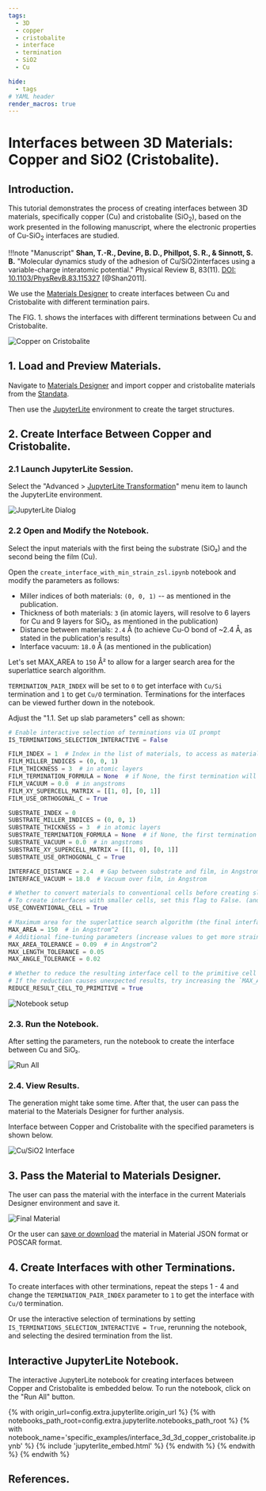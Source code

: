 ```yaml
---
tags:
  - 3D
  - copper
  - cristobalite
  - interface
  - termination
  - SiO2
  - Cu

hide:
  - tags
# YAML header
render_macros: true
---
```


# Interfaces between 3D Materials: Copper and SiO2 (Cristobalite).

## Introduction.

This tutorial demonstrates the process of creating interfaces between 3D materials, specifically copper (Cu) and cristobalite (SiO<sub>2</sub>), based on the work presented in the following manuscript, where the electronic properties of Cu-SiO<sub>2</sub> interfaces are studied.

!!!note "Manuscript"
    **Shan, T.-R., Devine, B. D., Phillpot, S. R., & Sinnott, S. B.** 
    "Molecular dynamics study of the adhesion of Cu/SiO2interfaces using a variable-charge interatomic potential."
    Physical Review B, 83(11). 
    [DOI: 10.1103/PhysRevB.83.115327](https://doi.org/10.1103/PhysRevB.83.115327) [@Shan2011].

We use the [Materials Designer](../../../materials-designer/overview.md) to create interfaces between Cu and Cristobalite with different termination pairs.

The FIG. 1. shows the interfaces with different terminations between Cu and Cristobalite.

![Copper on Cristobalite](../../../images/tutorials/materials/interfaces/interface_3d_3d_copper_cristobalite/0-figure-from-manuscript.webp   "Copper on Cristobalite, FIG. 1")


## 1. Load and Preview Materials.

Navigate to [Materials Designer](../../../materials-designer/overview.md) and import copper and cristobalite materials from the [Standata](../../../materials-designer/header-menu/input-output/standata-import.md).

Then use the [JupyterLite](../../../jupyterlite/overview.md) environment to create the target structures.


## 2. Create Interface Between Copper and Cristobalite.

### 2.1 Launch JupyterLite Session.

Select the "Advanced > [JupyterLite Transformation](../../../materials-designer/header-menu/advanced/jupyterlite-dialog.md)" menu item to launch the JupyterLite environment.

![JupyterLite Dialog](../../../images/jupyterlite/md-advanced-jl.webp "JupyterLite Dialog")


### 2.2 Open and Modify the Notebook.

Select the input materials with the first being the substrate (SiO₂) and the second being the film (Cu).

Open the `create_interface_with_min_strain_zsl.ipynb` notebook and modify the parameters as follows:

- Miller indices of both materials: `(0, 0, 1)` -- as mentioned in the publication.
- Thickness of both materials: `3` (in atomic layers, will resolve to 6 layers for Cu and 9 layers for SiO₂, as mentioned in the publication)
- Distance between materials: `2.4` Å (to achieve Cu-O bond of ~2.4 Å, as stated in the publication's results)
- Interface vacuum: `18.0` Å (as mentioned in the publication)

Let's set MAX_AREA to `150` Å² to allow for a larger search area for the superlattice search algorithm.

`TERMINATION_PAIR_INDEX` will be set to `0` to get interface with `Cu/Si` termination and `1` to get `Cu/O` termination. Terminations for the interfaces can be viewed further down in the notebook. 


Adjust the "1.1. Set up slab parameters" cell as shown:

```python
# Enable interactive selection of terminations via UI prompt
IS_TERMINATIONS_SELECTION_INTERACTIVE = False

FILM_INDEX = 1  # Index in the list of materials, to access as materials[FILM_INDEX]
FILM_MILLER_INDICES = (0, 0, 1)
FILM_THICKNESS = 3  # in atomic layers
FILM_TERMINATION_FORMULA = None  # if None, the first termination will be used
FILM_VACUUM = 0.0  # in angstroms
FILM_XY_SUPERCELL_MATRIX = [[1, 0], [0, 1]]
FILM_USE_ORTHOGONAL_C = True

SUBSTRATE_INDEX = 0
SUBSTRATE_MILLER_INDICES = (0, 0, 1)
SUBSTRATE_THICKNESS = 3  # in atomic layers
SUBSTRATE_TERMINATION_FORMULA = None  # if None, the first termination will be used
SUBSTRATE_VACUUM = 0.0  # in angstroms
SUBSTRATE_XY_SUPERCELL_MATRIX = [[1, 0], [0, 1]]
SUBSTRATE_USE_ORTHOGONAL_C = True

INTERFACE_DISTANCE = 2.4  # Gap between substrate and film, in Angstrom
INTERFACE_VACUUM = 18.0  # Vacuum over film, in Angstrom

# Whether to convert materials to conventional cells before creating slabs.
# To create interfaces with smaller cells, set this flag to False. (and pass already conventional cells as input)
USE_CONVENTIONAL_CELL = True

# Maximum area for the superlattice search algorithm (the final interface area will be smaller)
MAX_AREA = 150  # in Angstrom^2
# Additional fine-tuning parameters (increase values to get more strained matches):
MAX_AREA_TOLERANCE = 0.09  # in Angstrom^2
MAX_LENGTH_TOLERANCE = 0.05
MAX_ANGLE_TOLERANCE = 0.02

# Whether to reduce the resulting interface cell to the primitive cell after the interface creation.
# If the reduction causes unexpected results, try increasing the `MAX_AREA` for search.
REDUCE_RESULT_CELL_TO_PRIMITIVE = True
```

![Notebook setup](../../../images/tutorials/materials/interfaces/interface_3d_3d_copper_cristobalite/1-jl-setup-notebook.webp "Notebook setup")


### 2.3. Run the Notebook.

After setting the parameters, run the notebook to create the interface between Cu and SiO₂.

![Run All](../../../images/jupyterlite/run-all.webp "Run All")

### 2.4. View Results.

The generation might take some time.
After that, the user can pass the material to the Materials Designer for further analysis.

Interface between Copper and Cristobalite with the specified parameters is shown below.

![Cu/SiO2 Interface](../../../images/tutorials/materials/interfaces/interface_3d_3d_copper_cristobalite/2-jl-result-preview.webp "Cu/SiO2 Interface")


## 3. Pass the Material to Materials Designer.

The user can pass the material with the interface in the current Materials Designer environment and save it.

![Final Material](../../../images/tutorials/materials/interfaces/interface_3d_3d_copper_cristobalite/3-wave-result.webp "Cu/SiO2 Interface")

Or the user can [save or download](../../../materials-designer/header-menu/input-output.md) the material in Material JSON format or POSCAR format.

## 4. Create Interfaces with other Terminations.

To create interfaces with other terminations, repeat the steps 1 - 4 and change the `TERMINATION_PAIR_INDEX` parameter to `1` to get the interface with `Cu/O` termination.

Or use the interactive selection of terminations by setting `IS_TERMINATIONS_SELECTION_INTERACTIVE = True`, rerunning the notebook, and selecting the desired termination from the list. 


## Interactive JupyterLite Notebook.

The interactive JupyterLite notebook for creating interfaces between Copper and Cristobalite is embedded below. To run the notebook, click on the "Run All" button.


{% with origin_url=config.extra.jupyterlite.origin_url %}
{% with notebooks_path_root=config.extra.jupyterlite.notebooks_path_root %}
{% with notebook_name='specific_examples/interface_3d_3d_copper_cristobalite.ipynb' %}
{% include 'jupyterlite_embed.html' %}
{% endwith %}
{% endwith %}
{% endwith %}

## References.
